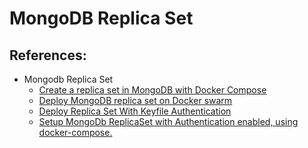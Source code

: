 # MongoDB Replica Set

## References:
* Mongodb Replica Set
    + [Create a replica set in MongoDB with Docker Compose](https://blog.tericcabrel.com/mongodb-replica-set-docker-compose/)
    + [Deploy MongoDB replica set on Docker swarm](https://harrytang.xyz/blog/mongodb-replica-docker-swarm)
    + [Deploy Replica Set With Keyfile Authentication](https://docs.mongodb.com/manual/tutorial/deploy-replica-set-with-keyfile-access-control/)
    + [Setup MongoDb ReplicaSet with Authentication enabled, using docker-compose.](https://prashix.medium.com/setup-mongodb-replicaset-with-authentication-enabled-using-docker-compose-5edd2ad46a90)

